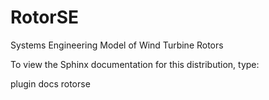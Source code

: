 RotorSE
=======

Systems Engineering Model of Wind Turbine Rotors

To view the Sphinx documentation for this distribution, type:

plugin docs rotorse

